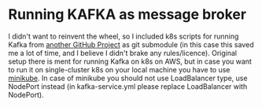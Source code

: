 # Running KAFKA as message broker

I didn't want to reinvent the wheel, so I included k8s scripts for running Kafka from [another GitHub Project][1] as git submodule (in this case this saved me a lot of time, and I believe I didn't brake any rules/licence).
Original setup there is ment for running Kafka on k8s on AWS, but in case you want to run it on single-cluster k8s on your local machine you have to use [minikube][2].
In case of minikube you should not use LoadBalancer type, use NodePort instead (in kafka-service.yml please replace LoadBalancer with NodePort).

[1]:https://github.com/ramhiser/kafka-kubernetes
[2]:https://kubernetes.io/docs/getting-started-guides/minikube/
